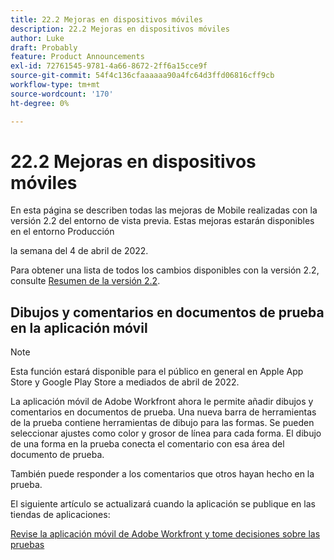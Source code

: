 ```yaml
---
title: 22.2 Mejoras en dispositivos móviles
description: 22.2 Mejoras en dispositivos móviles
author: Luke
draft: Probably
feature: Product Announcements
exl-id: 72761545-9781-4a66-8672-2ff6a15cce9f
source-git-commit: 54f4c136cfaaaaaa90a4fc64d3ffd06816cff9cb
workflow-type: tm+mt
source-wordcount: '170'
ht-degree: 0%

---
```


# 22.2 Mejoras en dispositivos móviles

En esta página se describen todas las mejoras de Mobile realizadas con la versión 2.2 del entorno de vista previa. Estas mejoras estarán disponibles en el entorno Producción

<!--
<MadCap:conditionalText data-mc-conditions="QuicksilverOrClassic.Draft mode">
in January 2022
</MadCap:conditionalText>
-->

la semana del 4 de abril de 2022.

Para obtener una lista de todos los cambios disponibles con la versión 2.2, consulte [Resumen de la versión 2.2](../../../product-announcements/product-releases/22.2-release-activity/22-2-release-overview.md).

## Dibujos y comentarios en documentos de prueba en la aplicación móvil

>[!NOTE]
>
>Esta función estará disponible para el público en general en Apple App Store y Google Play Store a mediados de abril de 2022.

La aplicación móvil de Adobe Workfront ahora le permite añadir dibujos y comentarios en documentos de prueba. Una nueva barra de herramientas de la prueba contiene herramientas de dibujo para las formas. Se pueden seleccionar ajustes como color y grosor de línea para cada forma. El dibujo de una forma en la prueba conecta el comentario con esa área del documento de prueba.

También puede responder a los comentarios que otros hayan hecho en la prueba.

El siguiente artículo se actualizará cuando la aplicación se publique en las tiendas de aplicaciones:

[Revise la aplicación móvil de Adobe Workfront y tome decisiones sobre las pruebas](../../../workfront-basics/mobile-apps/using-the-workfront-mobile-app/work-with-proofs-in-mobile-app.md)
